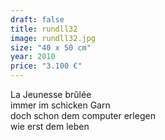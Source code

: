 ```yaml
---
draft: false
title: rundll32
image: rundll32.jpg
size: "40 x 50 cm"
year: 2010
price: "3.100 €"
---
```

La Jeunesse brûlée  
immer im schicken Garn  
doch schon dem computer erlegen  
wie erst dem leben
